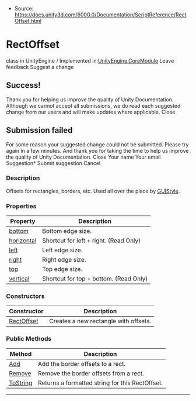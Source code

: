 * Source: https://docs.unity3d.com/6000.0/Documentation/ScriptReference/RectOffset.html

# RectOffset
class in UnityEngine
/
Implemented in:[UnityEngine.CoreModule](https://docs.unity3d.com/6000.0/Documentation/ScriptReference/UnityEngine.CoreModule.html)
Leave feedback
Suggest a change
## Success!
Thank you for helping us improve the quality of Unity Documentation. Although we cannot accept all submissions, we do read each suggested change from our users and will make updates where applicable.
Close
## Submission failed
For some reason your suggested change could not be submitted. Please <a>try again</a> in a few minutes. And thank you for taking the time to help us improve the quality of Unity Documentation.
Close
Your name Your email Suggestion* Submit suggestion
Cancel
### Description
Offsets for rectangles, borders, etc.
Used all over the place by [GUIStyle](https://docs.unity3d.com/6000.0/Documentation/ScriptReference/GUIStyle.html).
### Properties
Property | Description  
---|---  
[bottom](https://docs.unity3d.com/6000.0/Documentation/ScriptReference/RectOffset-bottom.html) | Bottom edge size.  
[horizontal](https://docs.unity3d.com/6000.0/Documentation/ScriptReference/RectOffset-horizontal.html) | Shortcut for left + right. (Read Only)  
[left](https://docs.unity3d.com/6000.0/Documentation/ScriptReference/RectOffset-left.html) | Left edge size.  
[right](https://docs.unity3d.com/6000.0/Documentation/ScriptReference/RectOffset-right.html) | Right edge size.  
[top](https://docs.unity3d.com/6000.0/Documentation/ScriptReference/RectOffset-top.html) | Top edge size.  
[vertical](https://docs.unity3d.com/6000.0/Documentation/ScriptReference/RectOffset-vertical.html) | Shortcut for top + bottom. (Read Only)  
### Constructors
Constructor | Description  
---|---  
[RectOffset](https://docs.unity3d.com/6000.0/Documentation/ScriptReference/RectOffset-ctor.html) | Creates a new rectangle with offsets.  
### Public Methods
Method | Description  
---|---  
[Add](https://docs.unity3d.com/6000.0/Documentation/ScriptReference/RectOffset.Add.html) | Add the border offsets to a rect.  
[Remove](https://docs.unity3d.com/6000.0/Documentation/ScriptReference/RectOffset.Remove.html) | Remove the border offsets from a rect.  
[ToString](https://docs.unity3d.com/6000.0/Documentation/ScriptReference/RectOffset.ToString.html) | Returns a formatted string for this RectOffset.  
* * *
